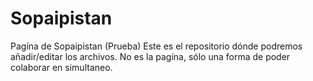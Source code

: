 # Sopaipistan
Pagína de Sopaipistan (Prueba)
Este es el repositorio dónde podremos añadir/editar los archivos. No es la pagína, sólo una forma de poder colaborar en simultaneo.
